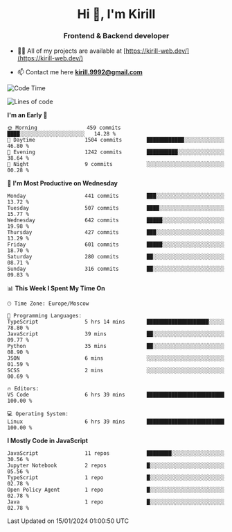 <h1 align="center">Hi 👋, I'm Kirill</h1>
<h3 align="center">Frontend & Backend developer</h3>

- 👨‍💻 All of my projects are available at [https://kirill-web.dev/](https://kirill-web.dev/)

- 📫 Contact me here **kirill.9992@gmail.com**











<!--START_SECTION:waka-->
![Code Time](http://img.shields.io/badge/Code%20Time-1%2C624%20hrs%2056%20mins-blue)

![Lines of code](https://img.shields.io/badge/From%20Hello%20World%20I%27ve%20Written-4.6%20million%20lines%20of%20code-blue)

**I'm an Early 🐤** 

```text
🌞 Morning                459 commits         ████░░░░░░░░░░░░░░░░░░░░░   14.28 % 
🌆 Daytime                1504 commits        ████████████░░░░░░░░░░░░░   46.80 % 
🌃 Evening                1242 commits        ██████████░░░░░░░░░░░░░░░   38.64 % 
🌙 Night                  9 commits           ░░░░░░░░░░░░░░░░░░░░░░░░░   00.28 % 
```
📅 **I'm Most Productive on Wednesday** 

```text
Monday                   441 commits         ███░░░░░░░░░░░░░░░░░░░░░░   13.72 % 
Tuesday                  507 commits         ████░░░░░░░░░░░░░░░░░░░░░   15.77 % 
Wednesday                642 commits         █████░░░░░░░░░░░░░░░░░░░░   19.98 % 
Thursday                 427 commits         ███░░░░░░░░░░░░░░░░░░░░░░   13.29 % 
Friday                   601 commits         █████░░░░░░░░░░░░░░░░░░░░   18.70 % 
Saturday                 280 commits         ██░░░░░░░░░░░░░░░░░░░░░░░   08.71 % 
Sunday                   316 commits         ██░░░░░░░░░░░░░░░░░░░░░░░   09.83 % 
```


📊 **This Week I Spent My Time On** 

```text
🕑︎ Time Zone: Europe/Moscow

💬 Programming Languages: 
TypeScript               5 hrs 14 mins       ████████████████████░░░░░   78.80 % 
JavaScript               39 mins             ██░░░░░░░░░░░░░░░░░░░░░░░   09.77 % 
Python                   35 mins             ██░░░░░░░░░░░░░░░░░░░░░░░   08.90 % 
JSON                     6 mins              ░░░░░░░░░░░░░░░░░░░░░░░░░   01.59 % 
SCSS                     2 mins              ░░░░░░░░░░░░░░░░░░░░░░░░░   00.69 % 

🔥 Editors: 
VS Code                  6 hrs 39 mins       █████████████████████████   100.00 % 

💻 Operating System: 
Linux                    6 hrs 39 mins       █████████████████████████   100.00 % 
```

**I Mostly Code in JavaScript** 

```text
JavaScript               11 repos            ████████░░░░░░░░░░░░░░░░░   30.56 % 
Jupyter Notebook         2 repos             █░░░░░░░░░░░░░░░░░░░░░░░░   05.56 % 
TypeScript               1 repo              █░░░░░░░░░░░░░░░░░░░░░░░░   02.78 % 
Open Policy Agent        1 repo              █░░░░░░░░░░░░░░░░░░░░░░░░   02.78 % 
Java                     1 repo              █░░░░░░░░░░░░░░░░░░░░░░░░   02.78 % 
```




 Last Updated on 15/01/2024 01:00:50 UTC
<!--END_SECTION:waka-->
